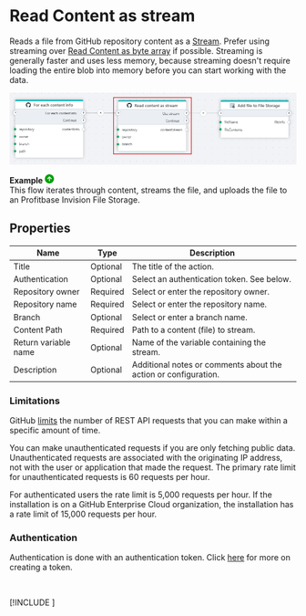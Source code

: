 # Read Content as stream

Reads a file from GitHub repository content as a [Stream](https://learn.microsoft.com/en-us/dotnet/api/system.io.stream). Prefer using streaming over [Read Content as byte array](read-content-as-byte-array.md) if possible. Streaming is generally faster and uses less memory, because streaming doesn't require loading the entire blob into memory before you can start working with the data.


![img](../../../../images/flow/github-read-as-stream.png)


**Example** ![img](../../../../images/strz.jpg)  
This flow iterates through content, streams the file, and uploads the file to an Profitbase Invision File Storage.


## Properties

| Name             | Type      |Description                                             |
|------------------|-----------|--------------------------------------------------------|
| Title  | Optional | The title of the action.   |
| Authentication |  Optional | Select an authentication token. See below. |
| Repository owner | Required | Select or enter the repository owner. |
| Repository name | Required | Select or enter the repository name. |
| Branch | Optional | Select or enter a branch name. |
| Content Path | Required | Path to a content (file) to stream. |
| Return variable name | Optional | Name of the variable containing the stream. |
| Description | Optional | Additional notes or comments about the action or configuration. |


### Limitations

GitHub [limits](https://docs.github.com/en/rest/using-the-rest-api/rate-limits-for-the-rest-api?apiVersion=2022-11-28) the number of REST API requests that you can make within a specific amount of time.

You can make unauthenticated requests if you are only fetching public data. Unauthenticated requests are associated with the originating IP address, not with the user or application that made the request.
The primary rate limit for unauthenticated requests is 60 requests per hour.

For authenticated users the rate limit is 5,000 requests per hour. If the installation is on a GitHub Enterprise Cloud organization, the installation has a rate limit of 15,000 requests per hour.


### Authentication

Authentication is done with an authentication token. Click [here](https://docs.catalyst.zoho.com/en/tutorials/githubbot/java/generate-personal-access-token/) for more on creating a token.

<br/>

[!INCLUDE [](__videos.md)]
